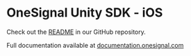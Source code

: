 # OneSignal Unity SDK - iOS
Check out the [README](https://github.com/OneSignal/OneSignal-Unity-SDK/README.md) in our GitHub repository.

Full documentation available at [documentation.onesignal.com](https://documentation.onesignal.com/docs/unity-sdk-setup)
